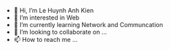 - 👋 Hi, I’m Le Huynh Anh Kien
- 👀 I’m interested in Web
- 🌱 I’m currently learning Network and Communcation
- 💞️ I’m looking to collaborate on ...
- 📫 How to reach me ...

<!---
kienlha/kienlha is a ✨ special ✨ repository because its `README.md` (this file) appears on your GitHub profile.
You can click the Preview link to take a look at your changes.
--->
